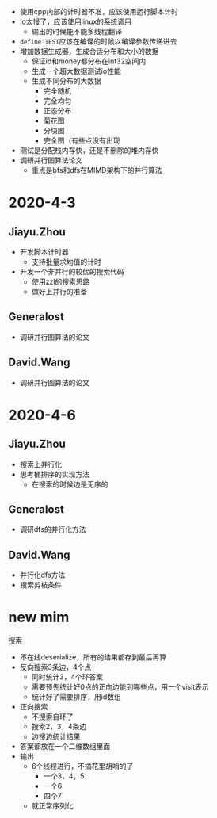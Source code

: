 * 使用cpp内部的计时器不准，应该使用运行脚本计时
* io太慢了，应该使用linux的系统调用
    * 输出的时候能不能多线程翻译
* `define TEST`应该在编译的时候以编译参数传递进去
* 增加数据生成器，生成合适分布和大小的数据
    * 保证id和money都分布在int32空间内
    * 生成一个超大数据测试io性能
    * 生成不同分布的大数据
        * 完全随机
        * 完全均匀
        * 正态分布
        * 菊花图
        * 分块图
        * 完全图（有些点没有出现
* 测试是分配栈内存快，还是不删除的堆内存快
* 调研并行图算法论文
    * 重点是bfs和dfs在MIMD架构下的并行算法

# 2020-4-3

## Jiayu.Zhou

* 开发脚本计时器
    * 支持批量求均值的计时
* 开发一个非并行的较优的搜索代码
    * 使用zzl的搜索思路
    * 做好上并行的准备

## Generalost

* 调研并行图算法的论文

## David.Wang

* 调研并行图算法的论文

# 2020-4-6

## Jiayu.Zhou

* 搜索上并行化
* 思考桶排序的实现方法
    * 在搜索的时候边是无序的

## Generalost

* 调研dfs的并行化方法

## David.Wang

* 并行化dfs方法
* 搜索剪枝条件

# new mim

搜索
* 不在线deserialize，所有的结果都存到最后再算
* 反向搜索3条边，4个点
    * 同时统计3，4个环答案
    * 需要预先统计好0点的正向边能到哪些点，用一个visit表示
    * 统计好了需要排序，用id数组
* 正向搜索
    * 不搜索自环了
    * 搜索2，3，4条边
    * 边搜边统计结果
* 答案都放在一个二维数组里面
* 输出
    * 6个线程进行，不搞花里胡哨的了
        * 一个3，4，5
        * 一个6
        * 四个7
    * 就正常序列化